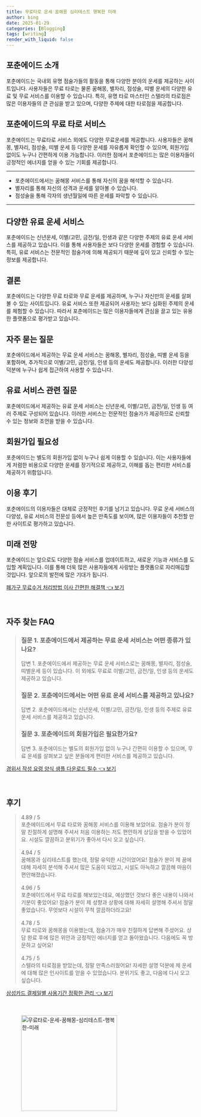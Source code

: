 ```yaml
---
title: 무료타로 운세 꿈해몽 심리테스트 행복한 미래
author: bing
date: 2025-01-29
categories: [Blogging]
tags: [writing]
render_with_liquid: false
---
```



<h2 id='포춘에이드_소개'>포춘에이드 소개</h2>

<p>포춘에이드는 국내외 유명 점술가들의 활동을 통해 다양한 분야의 운세를 제공하는 사이트입니다. 사용자들은 무료 타로는 물론 꿈해몽, 별자리, 점성술, 띠별 운세의 다양한 유료 및 무료 서비스를 이용할 수 있습니다. 특히, 유명 타로 마스터인 스텔라의 타로점은 많은 이용자들의 큰 관심을 받고 있으며, 다양한 주제에 대한 타로점을 제공합니다.</p>

<h2 id='무료타로서비스'>포춘에이드의 무료 타로 서비스</h2>

<p>포춘에이드는 무료타로 서비스 외에도 다양한 무료운세를 제공합니다. 사용자들은 꿈해몽, 별자리, 점성술, 띠별 운세 등 다양한 운세를 자유롭게 확인할 수 있으며, 회원가입 없이도 누구나 간편하게 이용 가능합니다. 이러한 점에서 포춘에이드는 많은 이용자들이 긍정적인 에너지를 얻을 수 있는 기회를 제공합니다.</p>

<hr />

<ul>
    <li>포춘에이드에서는 꿈해몽 서비스를 통해 자신의 꿈을 해석할 수 있습니다.</li>
    <li>별자리를 통해 자신의 성격과 운세를 알아볼 수 있습니다.</li>
    <li>점성술을 통해 각자의 생년월일에 따른 운세를 파악할 수 있습니다.</li>
</ul>

<hr />

<h2 id='유료운세서비스'>다양한 유료 운세 서비스</h2>

<p>포춘에이드는 신년운세, 이별/고민, 금전/일, 인생과 같은 다양한 주제의 유료 운세 서비스를 제공하고 있습니다. 이를 통해 사용자들은 보다 다양한 운세를 경험할 수 있습니다. 특히, 유료 서비스는 전문적인 점술가에 의해 제공되기 때문에 깊이 있고 신뢰할 수 있는 정보를 제공합니다.</p>

<h2 id='결론'>결론</h2>

<p>포춘에이드는 다양한 무료 타로와 무료 운세를 제공하며, 누구나 자신만의 운세를 살펴볼 수 있는 사이트입니다. 유료 서비스 또한 제공되어 사용자는 보다 심화된 주제의 운세를 체험할 수 있습니다. 따라서 포춘에이드는 많은 이용자들에게 관심을 끌고 있는 유용한 플랫폼으로 평가받고 있습니다.</p>

<h2 id='자주묻는질문'>자주 묻는 질문</h2>

<p>포춘에이드에서 제공하는 무료 운세 서비스는 꿈해몽, 별자리, 점성술, 띠별 운세 등을 포함하며, 추가적으로 이별/고민, 금전/일, 인생 등의 운세도 제공합니다. 이러한 다양성 덕분에 누구나 쉽게 접근하여 사용할 수 있습니다.</p>

<h2 id='유료서비스질문'>유료 서비스 관련 질문</h2>

<p>포춘에이드에서 제공하는 유료 운세 서비스는 신년운세, 이별/고민, 금전/일, 인생 등 여러 주제로 구성되어 있습니다. 이러한 서비스는 전문적인 점술가가 제공하므로 신뢰할 수 있는 정보와 조언을 받을 수 있습니다.</p>

<h2 id='회원가입필요성'>회원가입 필요성</h2>

<p>포춘에이드는 별도의 회원가입 없이 누구나 쉽게 이용할 수 있습니다. 이는 사용자들에게 저렴한 비용으로 다양한 운세를 장기적으로 제공하고, 이해를 돕는 편리한 서비스를 제공하기 위함입니다.</p>

<h2 id='이용후기'>이용 후기</h2>

<p>포춘에이드의 이용자들은 대체로 긍정적인 후기를 남기고 있습니다. 무료 운세 서비스의 다양성, 유료 서비스의 전문성 등에서 높은 만족도를 보이며, 많은 이용자들이 추천할 만한 사이트로 평가하고 있습니다.</p>

<h2 id='미래전망'>미래 전망</h2>

<p>포춘에이드는 앞으로도 다양한 점술 서비스를 업데이트하고, 새로운 기능과 서비스를 도입할 계획입니다. 이를 통해 더욱 많은 사용자들에게 사랑받는 플랫폼으로 자리매김할 것입니다. 앞으로의 발전에 많은 기대가 됩니다.</p>


<p><a class="click-button" title="폐가구 무료수거 처리방법 이사 간편한 해결책" href="https://24nara.github.io/posts/%ED%8F%90%EA%B0%80%EA%B5%AC-%EB%AC%B4%EB%A3%8C%EC%88%98%EA%B1%B0-%EC%B2%98%EB%A6%AC%EB%B0%A9%EB%B2%95-%EC%9D%B4%EC%82%AC-%EA%B0%84%ED%8E%B8%ED%95%9C-%ED%95%B4%EA%B2%B0%EC%B1%85/" rel="dofollow">폐가구 무료수거 처리방법 이사 간편한 해결책 👈 보기</a></p><br>
<h2 id='자주_찾는_FAQ'>자주 찾는 FAQ</h2>
<div itemscope="" itemtype="https://schema.org/FAQPage"> 
<blockquote> 
<div itemscope="" itemprop="mainEntity" itemtype="https://schema.org/Question"> 
<h3 itemprop="name">질문 1. 포춘에이드에서 제공하는 무료 운세 서비스는 어떤 종류가 있나요?</h3> 
<div itemscope="" itemprop="acceptedAnswer" itemtype="https://schema.org/Answer"> 
<span itemprop="text"> 
<p>답변 1. 포춘에이드에서 제공하는 무료 운세 서비스로는 꿈해몽, 별자리, 점성술, 띠별운세 등이 있습니다. 이 외에도 무료로 이별/고민, 금전/일, 인생 등의 운세도 제공하고 있습니다.</p> 
</span> 
</div> 
</div> 

<div itemscope="" itemprop="mainEntity" itemtype="https://schema.org/Question"> 
<h3 itemprop="name">질문 2. 포춘에이드에서는 어떤 유료 운세 서비스를 제공하고 있나요?</h3> 
<div itemscope="" itemprop="acceptedAnswer" itemtype="https://schema.org/Answer"> 
<span itemprop="text"> 
<p>답변 2. 포춘에이드에서는 신년운세, 이별/고민, 금전/일, 인생 등의 주제로 유료 운세 서비스를 제공하고 있습니다.</p> 
</span> 
</div> 
</div> 

<div itemscope="" itemprop="mainEntity" itemtype="https://schema.org/Question"> 
<h3 itemprop="name">질문 3. 포춘에이드의 회원가입은 필요한가요?</h3> 
<div itemscope="" itemprop="acceptedAnswer" itemtype="https://schema.org/Answer"> 
<span itemprop="text"> 
<p>답변 3. 포춘에이드는 별도의 회원가입 없이 누구나 간편히 이용할 수 있으며, 무료 운세를 살펴보고 싶은 분들에게 편리한 서비스를 제공하고 있습니다.</p> 
</span> 
</div> 
</div> 

</blockquote> 
</div>
<p><a class="click-button" title="경위서 작성 요령 양식 샘플 다운로드 필수" href="https://24nara.github.io/posts/%EA%B2%BD%EC%9C%84%EC%84%9C-%EC%9E%91%EC%84%B1-%EC%9A%94%EB%A0%B9-%EC%96%91%EC%8B%9D-%EC%83%98%ED%94%8C-%EB%8B%A4%EC%9A%B4%EB%A1%9C%EB%93%9C-%ED%95%84%EC%88%98/" rel="dofollow">경위서 작성 요령 양식 샘플 다운로드 필수 👈 보기</a></p><br>
<h2 id='후기'>후기</h2>
<div itemscope itemtype="https://schema.org/Product">
  <blockquote>
  <div itemprop="review" itemscope itemtype="https://schema.org/Review">
      <div itemprop="reviewRating" itemscope itemtype="https://schema.org/Rating"> <span itemprop="ratingValue">4.89</span> / <span itemprop="bestRating">5</span> </div>
      <span itemprop="reviewBody">포춘에이드에서 무료 타로와 꿈해몽 서비스를 이용해 보았어요. 점술가 분이 정말 친절하게 설명해 주셔서 처음 이용하는 저도 편안하게 상담을 받을 수 있었어요. 시설도 깔끔하고 분위기가 좋아서 다시 오고 싶습니다.</span>
  </div>
  <br>
  <div itemprop="review" itemscope itemtype="https://schema.org/Review">
      <div itemprop="reviewRating" itemscope itemtype="https://schema.org/Rating"> <span itemprop="ratingValue">4.94</span> / <span itemprop="bestRating">5</span> </div>
      <span itemprop="reviewBody">꿈해몽과 심리테스트를 했는데, 정말 유익한 시간이었어요! 점술가 분이 제 꿈에 대해 자세히 분석해 주셔서 많은 도움이 되었고, 시설도 아늑하고 깔끔해 마음이 편안해졌습니다.</span>
  </div>
  <br>
  <div itemprop="review" itemscope itemtype="https://schema.org/Review">
      <div itemprop="reviewRating" itemscope itemtype="https://schema.org/Rating"> <span itemprop="ratingValue">4.96</span> / <span itemprop="bestRating">5</span> </div>
      <span itemprop="reviewBody">포춘에이드에서 무료 타로를 해보았는데요, 예상했던 것보다 좋은 내용이 나와서 기분이 좋았어요! 점술가 분이 제 성향과 상황에 대해 자세히 설명해 주셔서 정말 좋았습니다. 무엇보다 시설이 무척 깔끔하더라고요!</span>
  </div>
  <br>
  <div itemprop="review" itemscope itemtype="https://schema.org/Review">
      <div itemprop="reviewRating" itemscope itemtype="https://schema.org/Rating"> <span itemprop="ratingValue">4.78</span> / <span itemprop="bestRating">5</span> </div>
      <span itemprop="reviewBody">무료 타로와 꿈해몽을 이용했는데, 점술가가 매우 친절하게 답변해 주셨어요. 상담 완료 후에 많은 위안과 긍정적인 에너지를 얻고 돌아왔습니다. 다음에도 꼭 방문하고 싶어요!</span>
  </div>
  <br>
  <div itemprop="review" itemscope itemtype="https://schema.org/Review">
      <div itemprop="reviewRating" itemscope itemtype="https://schema.org/Rating"> <span itemprop="ratingValue">4.75</span> / <span itemprop="bestRating">5</span> </div>
      <span itemprop="reviewBody">스텔라의 타로점을 받았는데, 정말 만족스러웠어요! 자세한 설명 덕분에 제 운세에 대해 많은 인사이트를 얻을 수 있었습니다. 분위기도 좋고, 다음에 다시 오고 싶습니다.</span>
  </div>
  </blockquote>
</div>
<p><a class="click-button" title="삼성카드 결제일별 사용기간 정확한 관리" href="https://24nara.github.io/posts/%EC%82%BC%EC%84%B1%EC%B9%B4%EB%93%9C-%EA%B2%B0%EC%A0%9C%EC%9D%BC%EB%B3%84-%EC%82%AC%EC%9A%A9%EA%B8%B0%EA%B0%84-%EC%A0%95%ED%99%95%ED%95%9C-%EA%B4%80%EB%A6%AC/" rel="dofollow">삼성카드 결제일별 사용기간 정확한 관리 👈 보기</a></p><br>
<figure class="image"><img src="https://24nara.github.io/assets/img/thumbnail/무료타로-운세-꿈해몽-심리테스트-행복한-미래.webp" alt="무료타로-운세-꿈해몽-심리테스트-행복한-미래" width="256" height="256"></figure>